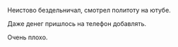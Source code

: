 Неистово бездельничал, смотрел политоту на ютубе.

Даже денег пришлось на телефон добавлять.

Очень плохо.